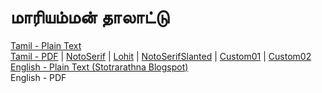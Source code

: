 # மாரியம்மன் தாலாட்டு

[Tamil - Plain Text](full-text-tamil.md)  
[Tamil - PDF](https://cdn.solaranamnesis.com/Thangavelumuthaliyar/mariamman/mariamman_1920_tamil.pdf) | [NotoSerif](https://cdn.solaranamnesis.com/Thangavelumuthaliyar/mariamman/mariamman_1920_tamil_notoserif.pdf) | [Lohit](https://cdn.solaranamnesis.com/Thangavelumuthaliyar/mariamman/mariamman_1920_tamil_lohit.pdf) | [NotoSerifSlanted](https://cdn.solaranamnesis.com/Thangavelumuthaliyar/mariamman/mariamman_1920_tamil_notoserifslanted.pdf) | [Custom01](https://cdn.solaranamnesis.com/Thangavelumuthaliyar/mariamman/mariamman_1920_tamil_custom01.pdf) | [Custom02](https://cdn.solaranamnesis.com/Thangavelumuthaliyar/mariamman/mariamman_1920_tamil_custom02.pdf)  
[English - Plain Text (Stotrarathna Blogspot)](https://stotrarathna.blogspot.com/2009/07/mariamman-thalattu-tamil.html)  
English - PDF  
